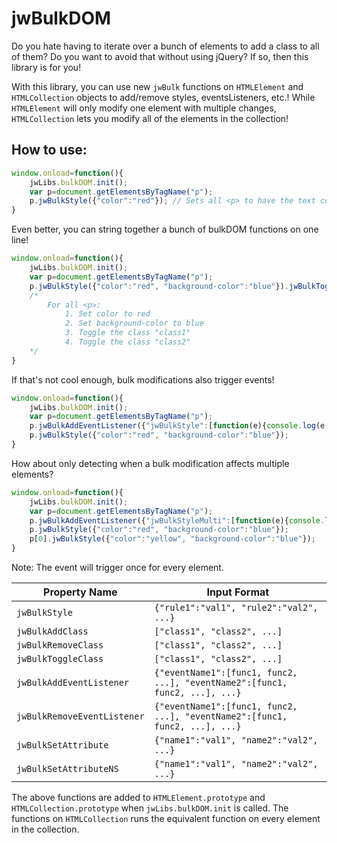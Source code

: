 
# jwBulkDOM

Do you hate having to iterate over a bunch of elements to add a class to all of them?
Do you want to avoid that without using jQuery?
If so, then this library is for you!

With this library, you can use new `jwBulk` functions on `HTMLElement` and `HTMLCollection` objects to add/remove styles, eventsListeners, etc.! 
While `HTMLElement` will only modify one element with multiple changes, `HTMLCollection` lets you modify all of the elements in the collection!

## How to use:

```JavaScript
window.onload=function(){
	jwLibs.bulkDOM.init();
	var p=document.getElementsByTagName("p");
	p.jwBulkStyle({"color":"red"}); // Sets all <p> to have the text color red.
}
```

Even better, you can string together a bunch of bulkDOM functions on one line!

```JavaScript
window.onload=function(){
	jwLibs.bulkDOM.init();
	var p=document.getElementsByTagName("p");
	p.jwBulkStyle({"color":"red", "background-color":"blue"}).jwBulkToggleClass(["class1", "class2"]);
	/*
		For all <p>:
			1. Set color to red
			2. Set background-color to blue
			3. Toggle the class "class1"
			4. Toggle the class "class2"
	*/
}
```

If that's not cool enough, bulk modifications also trigger events!

```JavaScript
window.onload=function(){
	jwLibs.bulkDOM.init();
	var p=document.getElementsByTagName("p");
	p.jwBulkAddEventListener({"jwBulkStyle":[function(e){console.log(e.detail.rules)}]});
	p.jwBulkStyle({"color":"red", "background-color":"blue"});
}
```

How about only detecting when a bulk modification affects multiple elements?

```JavaScript
window.onload=function(){
	jwLibs.bulkDOM.init();
	var p=document.getElementsByTagName("p");
	p.jwBulkAddEventListener({"jwBulkStyleMulti":[function(e){console.log(e.detail.rules)}]});
	p.jwBulkStyle({"color":"red", "background-color":"blue"});
	p[0].jwBulkStyle({"color":"yellow", "background-color":"blue"});
}
```
Note: The event will trigger once for every element.

| Property Name | Input Format |
|--|--|
| `jwBulkStyle` | `{"rule1":"val1", "rule2":"val2", ...}` |
| `jwBulkAddClass` | `["class1", "class2", ...]` |
| `jwBulkRemoveClass` | `["class1", "class2", ...]` |
| `jwBulkToggleClass` | `["class1", "class2", ...]` |
| `jwBulkAddEventListener` | `{"eventName1":[func1, func2, ...], "eventName2":[func1, func2, ...], ...}` |
| `jwBulkRemoveEventListener` | `{"eventName1":[func1, func2, ...], "eventName2":[func1, func2, ...], ...}` |
| `jwBulkSetAttribute` | `{"name1":"val1", "name2":"val2", ...}` |
| `jwBulkSetAttributeNS` | `{"name1":"val1", "name2":"val2", ...}` |
The above functions are added to `HTMLElement.prototype` and `HTMLCollection.prototype` when `jwLibs.bulkDOM.init` is called. The functions on `HTMLCollection` runs the equivalent function on every element in the collection.
